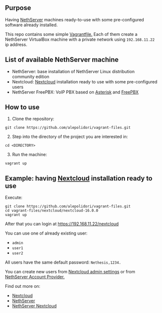 ## Purpose

Having [NethServer](https://www.nethserver.org) machines ready-to-use with some pre-configured software already installed.

This repo contains some simple [Vagrantfile.](https://www.vagrantup.com/docs/vagrantfile/) Each of them create a NethServer VirtualBox machine with a private network using `192.168.11.22` ip address.

## List of available NethServer machine

- NethServer: base installation of NethServer Linux distribution community edition
- Nextcloud: [Nextcloud](https://nextcloud.org) installation ready to use with some pre-configured users
- NethServer FreePBX: VoIP PBX based on [Asterisk](https://www.asterisk.org/) and [FreePBX](https://www.freepbx.org/)

## How to use

1. Clone the repository:

```
git clone https://github.com/alepolidori/vagrant-files.git
```

2. Step into the directory of the project you are interested in:

```
cd <DIRECTORY>
```

3. Run the machine:

```
vagrant up
```

## Example: having [Nextcloud](https://nextcloud.org) installation ready to use

Execute:

```
git clone https://github.com/alepolidori/vagrant-files.git
cd vagrant-files/nextcloud/nextcloud-16.0.0
vagrant up
```

After that you can login at https://192.168.11.22/nextcloud

You can use one of already existing user:

- `admin`
- `user1`
- `user2`

All users have the same default password: `Nethesis,1234.`

You can create new users from [Nextcloud admin settings](https://docs.nextcloud.com/server/16/admin_manual/configuration_user/user_configuration.html) or from [NethServer Account Provider.](http://docs.nethserver.org/en/v7/accounts.html)

Find out more on:

- [Nextcloud](https://docs.nextcloud.com/)
- [NethServer](http://docs.nethserver.org/en/v7/)
- [NethServer Nextcloud](http://docs.nethserver.org/en/v7/nextcloud.html)
